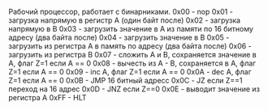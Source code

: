 Рабочий процессор, работает с бинарниками.
      0x00 - nop
      0x01 - загрузка напрямую в регистр А (один байт после)
      0х02 - загрузка напрямую в В
      0х03 - загрузить значение в А из памяти по 16 битному адресу (два байта после)
      0х04 - загрузить значение в В
      0х05 - загрузить из регистра А в память по адресу (два байта после)
      0х06 - загрузить из регистра В
      0х07 - сложить А и В, сохраняется значение в А, флаг Z=1 если А == 0
      0х08 - вычесть из А - В, сохраняется в А, флаг Z=1 если A == 0
      0х09 - inc A, флаг Z=1 если A == 0
      0x0A - dec A, флаг Z=1 если A == 0
      0x0B - JMP 16 битный адресс
      0х0С - JZ если Z==1 переход на 16 адрес
      0х0D - JNZ если Z==0
      0x0E - выводит значение из регистра А
      0хFF - HLT
